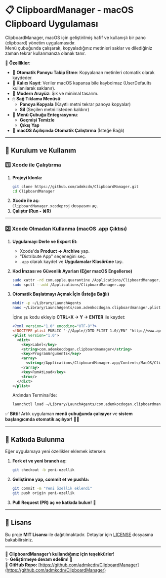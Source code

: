 # 📋 ClipboardManager - macOS Clipboard Uygulaması

ClipboardManager, macOS için geliştirilmiş hafif ve kullanışlı bir pano (clipboard) yönetim uygulamasıdır.  
Menü çubuğunda çalışarak, kopyaladığınız metinleri saklar ve dilediğiniz zaman tekrar kullanmanıza olanak tanır.  

🚀 **Özellikler:**
- 📌 **Otomatik Panoyu Takip Etme**: Kopyalanan metinleri otomatik olarak kaydeder.
- 💾 **Kalıcı Kayıt**: Veriler macOS kapansa bile kaybolmaz (UserDefaults kullanılarak saklanır).
- 🎨 **Modern Arayüz**: Şık ve minimal tasarım.
- 🖱 **Sağ Tıklama Menüsü**:  
  - **Panoya Kopyala** (Kayıtlı metni tekrar panoya kopyalar)  
  - **Sil** (Seçilen metni listeden kaldırır)  
- 🍏 **Menü Çubuğu Entegrasyonu**:  
  - **Geçmişi Temizle**  
  - **Çıkış Yap**  
- 🔄 **macOS Açılışında Otomatik Çalıştırma** (İsteğe Bağlı)

---

## 🚀 Kurulum ve Kullanım

### **1️⃣ Xcode ile Çalıştırma**
1. **Projeyi klonla:**
   ```bash
   git clone https://github.com/admkcdn/ClipboardManager.git
   cd ClipboardManager
   ```
2. **Xcode ile aç:**  
   `ClipboardManager.xcodeproj` dosyasını aç.
3. **Çalıştır (Run - ⌘R)**

---

### **2️⃣ Xcode Olmadan Kullanma (macOS .app Çıktısı)**
1. **Uygulamayı Derle ve Export Et:**
   - Xcode'da **Product → Archive** yap.
   - "Distribute App" seçeneğini seç.
   - `.app` olarak kaydet ve **Uygulamalar Klasörüne** taşı.

2. **Kod İmzası ve Güvenlik Ayarları (Eğer macOS Engellerse)**
   ```bash
   sudo xattr -rd com.apple.quarantine /Applications/ClipboardManager.app
   sudo spctl --add /Applications/ClipboardManager.app
   ```

3. **Otomatik Başlatmayı Açmak İçin (İsteğe Bağlı)**
   ```bash
   mkdir -p ~/Library/LaunchAgents
   nano ~/Library/LaunchAgents/com.ademkocdogan.clipboardmanager.plist
   ```
   İçine şu kodu ekleyip **CTRL+X → Y → ENTER** ile kaydet:
   ```xml
   <?xml version="1.0" encoding="UTF-8"?>
   <!DOCTYPE plist PUBLIC "-//Apple//DTD PLIST 1.0//EN" "http://www.apple.com/DTDs/PropertyList-1.0.dtd">
   <plist version="1.0">
     <dict>
       <key>Label</key>
       <string>com.ademkocdogan.clipboardmanager</string>
       <key>ProgramArguments</key>
       <array>
         <string>/Applications/ClipboardManager.app/Contents/MacOS/ClipboardManager</string>
       </array>
       <key>RunAtLoad</key>
       <true/>
     </dict>
   </plist>
   ```

   Ardından Terminal’de:
   ```bash
   launchctl load ~/Library/LaunchAgents/com.ademkocdogan.clipboardmanager.plist
   ```

✅ **Bitti!** Artık uygulaman **menü çubuğunda çalışıyor** ve **sistem başlangıcında otomatik açılıyor!** 🚀🔥

---

## 🤝 Katkıda Bulunma
Eğer uygulamaya yeni özellikler eklemek istersen:
1. **Fork et ve yeni branch aç:**
   ```bash
   git checkout -b yeni-ozellik
   ```
2. **Geliştirme yap, commit et ve pushla:**
   ```bash
   git commit -m "Yeni özellik eklendi"
   git push origin yeni-ozellik
   ```
3. **Pull Request (PR) aç ve katkıda bulun!** 🚀

---

## 📜 Lisans
Bu proje **MIT Lisansı** ile dağıtılmaktadır. Detaylar için [LICENSE](LICENSE) dosyasına bakabilirsiniz.

---

🎉 **ClipboardManager'ı kullandığınız için teşekkürler!**  
✨ **Geliştirmeye devam edelim!** 🚀  
📌 **GitHub Repo:** [https://github.com/admkcdn/ClipboardManager](https://github.com/admkcdn/ClipboardManager)
